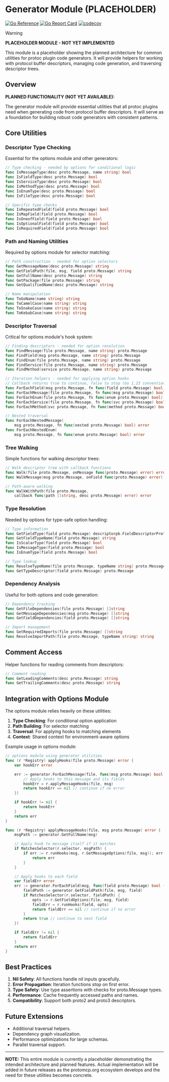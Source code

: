 # Generator Module (PLACEHOLDER)

[![Go Reference][godoc-badge]][godoc-link]
[![Go Report Card][goreportcard-badge]][goreportcard-link]
[![codecov][codecov-badge]][codecov-link]

> [!WARNING]
> **PLACEHOLDER MODULE - NOT YET IMPLEMENTED**
>
> This module is a placeholder showing the planned architecture for common
> utilities for protoc plugin code generators. It will provide helpers for
> working with protocol buffer descriptors, managing code generation, and
> traversing descriptor trees.

## Overview

**PLANNED FUNCTIONALITY (NOT YET AVAILABLE):**

The generator module will provide essential utilities that all protoc plugins
need when generating code from protocol buffer descriptors. It will serve as a
foundation for building robust code generators with consistent patterns.

## Core Utilities

### Descriptor Type Checking

Essential for the options module and other generators:

```go
// Type checking - needed by options for conditional logic
func IsMessageType(desc proto.Message, name string) bool
func IsFieldType(desc proto.Message) bool
func IsServiceType(desc proto.Message) bool
func IsMethodType(desc proto.Message) bool
func IsEnumType(desc proto.Message) bool
func IsFileType(desc proto.Message) bool

// Specific type checks
func IsRepeatedField(field proto.Message) bool
func IsMapField(field proto.Message) bool
func IsOneofField(field proto.Message) bool
func IsOptionalField(field proto.Message) bool
func IsRequiredField(field proto.Message) bool
```

### Path and Naming Utilities

Required by options module for selector matching:

```go
// Path construction - needed for option selectors
func GetMessageName(desc proto.Message) string
func GetFieldPath(file, msg, field proto.Message) string
func GetFullName(desc proto.Message) string
func GetPackage(file proto.Message) string
func GetQualifiedName(desc proto.Message) string

// Name manipulation
func ToGoName(name string) string
func ToCamelCase(name string) string
func ToSnakeCase(name string) string
func ToKebabCase(name string) string
```

### Descriptor Traversal

Critical for options module's hook system:

```go
// Finding descriptors - needed for option resolution
func FindMessage(file proto.Message, name string) proto.Message
func FindField(msg proto.Message, name string) proto.Message
func FindEnum(file proto.Message, name string) proto.Message
func FindService(file proto.Message, name string) proto.Message
func FindMethod(service proto.Message, name string) proto.Message

// Iteration helpers - needed for applying option hooks
// Callback returns true to continue, false to stop (Go 1.23 convention)
func ForEachField(msg proto.Message, fn func(field proto.Message) bool) error
func ForEachMessage(file proto.Message, fn func(msg proto.Message) bool) error
func ForEachEnum(file proto.Message, fn func(enum proto.Message) bool) error
func ForEachService(file proto.Message, fn func(svc proto.Message) bool) error
func ForEachMethod(svc proto.Message, fn func(method proto.Message) bool) error

// Nested traversal
func ForEachNestedMessage(
    msg proto.Message, fn func(nested proto.Message) bool) error
func ForEachNestedEnum(
    msg proto.Message, fn func(enum proto.Message) bool) error
```

### Tree Walking

Simple functions for walking descriptor trees:

```go
// Walk descriptor tree with callback functions
func Walk(file proto.Message, onMessage func(proto.Message) error) error
func WalkMessage(msg proto.Message, onField func(proto.Message) error) error

// Path-aware walking
func WalkWithPath(file proto.Message,
    callback func(path []string, desc proto.Message) error) error
```

### Type Resolution

Needed by options for type-safe option handling:

```go
// Type information
func GetFieldType(field proto.Message) descriptorpb.FieldDescriptorProto_Type
func GetFieldTypeName(field proto.Message) string
func IsScalarType(field proto.Message) bool
func IsMessageType(field proto.Message) bool
func IsEnumType(field proto.Message) bool

// Type lookup
func ResolveTypeName(file proto.Message, typeName string) proto.Message
func GetTypeDescriptor(field proto.Message) proto.Message
```

### Dependency Analysis

Useful for both options and code generation:

```go
// Dependency tracking
func GetFileDependencies(file proto.Message) []string
func GetMessageDependencies(msg proto.Message) []string
func GetFieldDependencies(field proto.Message) []string

// Import management
func GetRequiredImports(file proto.Message) []string
func ResolveImportPath(file proto.Message, typeName string) string
```

## Comment Access

Helper functions for reading comments from descriptors:

```go
// Comment reading
func GetLeadingComments(desc proto.Message) string
func GetTrailingComments(desc proto.Message) string
```

## Integration with Options Module

The options module relies heavily on these utilities:

1. **Type Checking**: For conditional option application
2. **Path Building**: For selector matching
3. **Traversal**: For applying hooks to matching elements
4. **Context**: Shared context for environment-aware options

Example usage in options module:

```go
// options module using generator utilities
func (r *Registry) applyHooks(file proto.Message) error {
    var hookErr error

    err := generator.ForEachMessage(file, func(msg proto.Message) bool {
        // Apply hooks to this message and its fields
        hookErr = r.applyMessageHooks(file, msg)
        return hookErr == nil // continue if no error
    })

    if hookErr != nil {
        return hookErr
    }
    return err
}

func (r *Registry) applyMessageHooks(file, msg proto.Message) error {
    msgPath := generator.GetFullName(msg)

    // Apply hook to message itself if it matches
    if MatchesSelector(r.selector, msgPath) {
        if err := r.runHooks(msg, r.GetMessageOptions(file, msg)); err != nil {
            return err
        }
    }

    // Apply hooks to each field
    var fieldErr error
    err := generator.ForEachField(msg, func(field proto.Message) bool {
        fieldPath := generator.GetFieldPath(file, msg, field)
        if MatchesSelector(r.selector, fieldPath) {
            opts := r.GetFieldOptions(file, msg, field)
            fieldErr = r.runHooks(field, opts)
            return fieldErr == nil // continue if no error
        }
        return true // continue to next field
    })

    if fieldErr != nil {
        return fieldErr
    }
    return err
}
```

## Best Practices

1. **Nil Safety**: All functions handle nil inputs gracefully.
2. **Error Propagation**: Iteration functions stop on first error.
3. **Type Safety**: Use type assertions with checks for proto.Message types.
4. **Performance**: Cache frequently accessed paths and names.
5. **Compatibility**: Support both proto2 and proto3 descriptors.

## Future Extensions

- Additional traversal helpers.
- Dependency graph visualization.
- Performance optimizations for large schemas.
- Parallel traversal support.

---

**NOTE:** This entire module is currently a placeholder demonstrating the
intended architecture and planned features. Actual implementation will be added
in future releases as the protomcp.org ecosystem develops and the need for
these utilities becomes concrete.

[godoc-badge]: https://pkg.go.dev/badge/protomcp.org/common/generator.svg
[godoc-link]: https://pkg.go.dev/protomcp.org/common/generator
[goreportcard-badge]: https://goreportcard.com/badge/protomcp.org/common
[goreportcard-link]: https://goreportcard.com/report/protomcp.org/common
[codecov-badge]: https://codecov.io/gh/protomcp/common/graph/badge.svg?flag=generator
[codecov-link]: https://codecov.io/gh/protomcp/common?flag=generator
